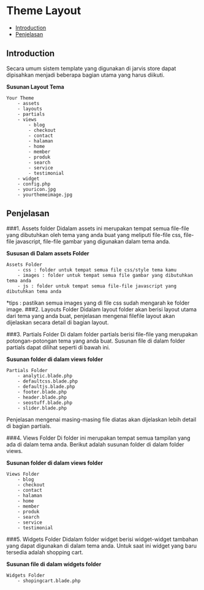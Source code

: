 # Theme Layout

- [Introduction](#introduction)
- [Penjelasan](#penjelasan)

<a name="introduction"></a>
## Introduction
Secara umum sistem template yang digunakan di jarvis store dapat dipisahkan menjadi beberapa bagian utama yang harus diikuti.

**Susunan Layout Tema**

	Your Theme
		- assets
		- layouts
		- partials
		- views
			- blog
			- checkout
			- contact
			- halaman
			- home
			- member
			- produk
			- search
			- service
			- testimonial
		- widget
		- config.php
		- youricon.jpg
		- yourthemeimage.jpg

<a name="penjelasan"></a>
## Penjelasan

###1. Assets folder
Didalam assets ini merupakan tempat semua file-file yang dibutuhkan oleh tema yang anda buat yang meliputi file-file css, file-file javascript, file-file gambar yang digunakan dalam tema anda.

**Sususan di Dalam assets Folder**

	Assets Folder
		- css : folder untuk tempat semua file css/style tema kamu
		- images : folder untuk tempat semua file gambar yang dibutuhkan tema anda
		- js : folder untuk tempat semua file-file javascript yang dibutuhkan tema anda

*tips : pastikan semua images yang di file css sudah mengarah ke folder image.
###2. Layouts Folder
Didalam layout folder akan berisi layout utama dari tema yang anda buat, penjelasan mengenai filefile layout akan dijelaskan secara detail di bagian layout.

###3. Partials Folder
Di dalam folder partials berisi file-file yang merupakan potongan-potongan tema yang anda buat. Susunan file di dalam folder partials dapat dilihat seperti di bawah ini.

**Susunan folder di dalam views folder**

	Partials Folder
		- analytic.blade.php
		- defaultcss.blade.php
		- defaultjs.blade.php
		- footer.blade.php
		- header.blade.php
		- seostuff.blade.php
		- slider.blade.php

Penjelasan mengenai masing-masing file diatas akan dijelaskan lebih detail di bagian partials.

###4. Views Folder
Di folder ini merupakan tempat semua tampilan yang ada di dalam tema anda. Berikut adalah susunan folder di dalam folder views.

**Susunan folder di dalam views folder**

	Views Folder
		- blog
		- checkout
		- contact
		- halaman
		- home
		- member
		- produk
		- search
		- service
		- testimonial

###5. Widgets Folder
Didalam folder widget berisi widget-widget tambahan yang dapat digunakan di dalam tema anda. Untuk saat ini widget yang baru tersedia adalah shopping cart.

**Susunan file di dalam widgets folder**

	Widgets Folder
		- shopingcart.blade.php
